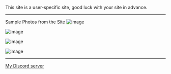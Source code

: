This site is a user-specific site, good luck with your site in advance.

_________________________________________________________________________
Sample Photos from the Site
![image](https://user-images.githubusercontent.com/74312970/205464199-1f26b925-8183-494c-9b61-7540b0af7e14.png)

![image](https://user-images.githubusercontent.com/74312970/205464209-10d03b38-c98d-4d44-aca8-30688e55a664.png)

![image](https://user-images.githubusercontent.com/74312970/205464216-5fa3a7e5-0ff9-435b-8b9a-59e4f3f5338b.png)

![image](https://user-images.githubusercontent.com/74312970/205464234-7d1a4e90-402b-41b0-8536-b91b5e64851b.png)

___________________________________________________________________________


[My Discord server](https://discord.gg/YvTYbM6QTn)
